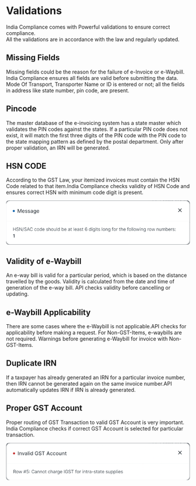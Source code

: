 # Validations

India Compliance comes with Powerful validations to ensure correct compliance.  
All the validations are in accordance with the law and regularly updated.


## Missing Fields
Missing fields could be the reason for the failure of e-Invoice or e-Waybill.
India Compliance ensures all fields are valid before submitting the data.
Mode Of Transport, Transporter Name or ID is entered or not; all the fields in address like state number, pin code, are present.

## Pincode
The master database of the e-invoicing system has a state master which validates the PIN codes against the states. If a particular PIN code does not exist, it will match the first three digits of the PIN code with the PIN code to the state mapping pattern as defined by the postal department. Only after proper validation, an IRN will be generated.

## HSN CODE
According to the GST Law, your itemized invoices must contain the HSN Code related to that item.India Compliance checks validity of HSN Code and ensures correct HSN with minimum code digit is present.

![Invalid HSN](assets/invalid_hsn.png)

## Validity of e-Waybill
An e-way bill is valid for a particular period, which is based on the distance travelled by the goods. Validity is calculated from the date and time of generation of the e-way bill.
API checks validity before cancelling or updating.

## e-Waybill Applicability
There are some cases where the e-Waybill is not applicable.API checks for applicability before making a request.
For Non-GST-Items, e-waybills are not required. Warnings before generating e-Waybill for invoice with Non-GST-Items.

## Duplicate IRN
If a taxpayer has already generated an IRN for a particular invoice number, then IRN cannot be generated again on the same invoice number.API automatically updates IRN if IRN is already generated.

## Proper GST Account
Proper routing of GST Transaction to valid GST Account is very important.
India Compliance checks if correct GST Account is selected for particular transaction.

![Invalid Account](assets/invalid_account.png)





